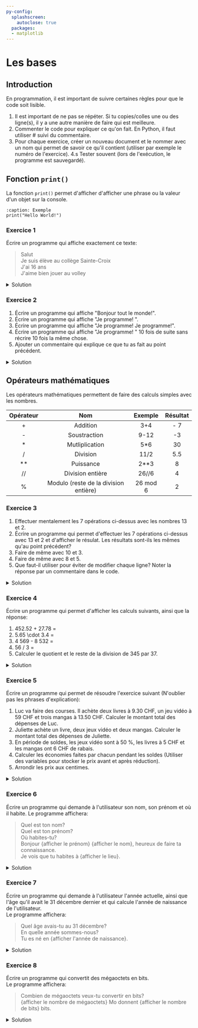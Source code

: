 ```yaml
---
py-config:
  splashscreen:
    autoclose: true
  packages:
  - matplotlib
---
```


<!-- Copyright 2024 Caroline Blank <caro@c-space.org> -->
<!-- SPDX-License-Identifier: CC-BY-NC-SA-4.0 -->

# Les bases

## Introduction

En programmation, il est important de suivre certaines règles pour que le code soit lisible.
1. Il est important de ne pas se répéter. Si tu copies/colles une ou des ligne(s), il y a une autre manière de faire qui est meilleure.
2. Commenter le code pour expliquer ce qu'on fait. En Python, il faut utiliser \# suivi du commentaire.
3. Pour chaque exercice, créer un nouveau document et le nommer avec un nom qui permet de savoir ce qu'il contient (utiliser par exemple le numéro de l'exercice).
4.s Tester souvent (lors de l'exécution, le programme est sauvegardé).

## Fonction `print()`

La fonction `print()` permet d'afficher d'afficher une phrase ou la valeur d'un objet sur la console.

```{code-block} python
:caption: Exemple
print("Hello World!")
```

### Exercice 1

Écrire un programme qui affiche exactement ce texte:
> Salut\
> Je suis élève au collège Sainte-Croix\
> J'ai 16 ans\
> J'aime bien jouer au volley

<details>
<summary>Solution</summary>

```{code-block} python
:caption: Exercice 1
:linenos:
print("Salut")
print("Je suis élève au collège Sainte-Croix")
print("J'ai 16 ans")
print("J'aime bien jouer au volley")
```

</details>

### Exercice 2

1. Écrire un programme qui affiche "Bonjour tout le monde!".
2. Écrire un programme qui affiche "Je programme! ".
3. Écrire un programme qui affiche "Je programme! Je programme!".
4. Écrire un programme qui affiche "Je programme! " 10 fois de suite sans récrire 10 fois la même chose.
5. Ajouter un commentaire qui explique ce que tu as fait au point précédent.

<details>
<summary>Solution</summary>

```{code-block} python
:caption: Exercice 2
:linenos:
print("Bonjour tout le monde!")
print("Je programme!")
print("Je programme! Je programme!")
# Pour répéter plusieurs fois une chaine de caractère, on peut utiliser *
print("Je programme! " * 10)
```

</details>

## Opérateurs mathématiques

Les opérateurs mathématiques permettent de faire des calculs simples avec les nombres.

| Opérateur | Nom | Exemple | Résultat |
| :-------: | :-: | :-----: | :------: |
| + | Addition | 3+4 | - 7 |
| - | Soustraction | 9-12 | -3 |
| * | Mutliplication | 5*6| 30 |
| / | Division | 11/2 | 5.5 |
| ** | Puissance | 2**3 | 8 |
| // | Division entière | 26//6 | 4 |
| % | Modulo (reste de la division entière) | 26 mod 6 | 2 |

### Exercice 3

1. Effectuer mentalement les 7 opérations ci-dessus avec les nombres 13 et 2.
2. Écrire un programme qui permet d'effectuer les 7 opérations ci-dessus avec 13 et 2 et d'afficher le résulat. Les résultats sont-ils les mêmes qu'au point précédent?
3. Faire de même avec 10 et 3.
4. Faire de même avec 8 et 5.
5. Que faut-il utiliser pour éviter de modifier chaque ligne? Noter la réponse par un commentaire dans le code.

<details>
<summary>Solution</summary>

```{code-block} python
:caption: Exercice 3
:linenos:
print(13 + 2)
print(13 - 2)
print(13 * 2)
print(13 / 2)
print(13 ** 2)
print(13 // 2)
print(13 % 2)

# Pour éviter de devoir changer les valeurs à toutes les lignes, il faut utiliser des variables.
a = 13
b = 2
print(a + b)
print(a - b)
print(a * b)
print(a / b)
print(a ** b)
print(a // b)
print(a % b)
```

</details>

### Exercice 4

Écrire un programme qui permet d'afficher les calculs suivants, ainsi que la réponse:
1. 452.52 + 27.78 =
2. 5.65 \cdot 3.4 =
3. 4 569 - 8 532 =
4. 56 / 3 =
5. Calculer le quotient et le reste de la division de 345 par 37.

<details>
<summary>Solution</summary>

```{code-block} python
:caption: Exercice 4
:linenos:
print("452.52 + 27.78 = ", 452.52 + 27.78)
print("5.65 * 3.4 = ", 5.65 * 3.4)
print("4569 - 8532 = ", 4569 - 8532)
print("56 / 3 = ", 56 / 3)
print("Le quotient de la division de 345 par 37 est ", 345 // 37)
print("Le reste de la division de 345 par 37 est ", 345 % 37)
```

</details>

### Exercice 5

Écrire un programme qui permet de résoudre l'exercice suivant (N'oublier pas les phrases d'explication):
1. Luc va faire des courses. Il achète deux livres à 9.30 CHF, un jeu vidéo à 59 CHF et trois mangas à 13.50 CHF. Calculer le montant total des dépenses de Luc.
2. Juliette achète un livre, deux jeux vidéo et deux mangas. Calculer le montant total des dépenses de Juliette.
3. En période de soldes, les jeux vidéo sont à 50 \%, les livres à 5 CHF et les mangas ont 6 CHF de rabais.
4. Calculer les économies faites par chacun pendant les soldes (Utiliser des variables pour stocker le prix avant et après réduction).
5. Arrondir les prix aux centimes.

<details>
<summary>Solution</summary>

```{code-block} python
:caption: Exercice 5
:linenos:
prix_livre = 9.30
prix_jeu = 59
prix_manga = 13.50

print("Montant total des achats de Luc:", 2 * prix_livre + 1 * prix_jeu + 3 * prix_manga, " francs.")
print("Montant total des achats de Juliette:", 1 * prix_livre + 2 * prix_jeu + 2 * prix_manga, " francs.")

print("Après réduction")
prix_livre = 5
prix_jeu = prix_jeu * 50 / 100
prix_manga = prix_manga - 6

print("Montant total des achats de Luc:", 2 * prix_livre + 1 * prix_jeu + 3 * prix_manga, " francs.")
print("Montant total des achats de Juliette:", 1 * prix_livre + 2 * prix_jeu + 2 * prix_manga, " francs.")


# Version améliorée
print("*********************************************************")
prix_livre = 9.30
prix_jeu = 59
prix_manga = 13.50

depenses_Luc = 2 * prix_livre + 1 * prix_jeu + 3 * prix_manga
depenses_Juliette = 1 * prix_livre + 2 * prix_jeu + 2 * prix_manga
print("Montant total des achats de Luc:", depenses_Luc , " francs.")
print("Montant total des achats de Juliette:", depenses_Juliette, " francs.")

print("Après réductions")
# Utiliser les variables de prix, sinon si le prix change, ça ne fonctionne plus.
prix_livre = 5
prix_jeu = prix_jeu * 50 / 100
prix_manga = prix_manga - 6

depenses_Luc_apres = 2 * prix_livre + 1 * prix_jeu + 3 * prix_manga
depenses_Juliette_apres = 1 * prix_livre + 2 * prix_jeu + 2 * prix_manga
print("Montant total des achats de Luc:", depenses_Luc_apres, " francs.")
print("Montant total des achats de Juliette:", depenses_Juliette_apres, " francs.")

# Que constate-on par rapport à certaines valeurs?
# les nombres à virgule ne peuvent pas être tous représenté en binaire (il en existe une infinité)
economies_Luc = round(depenses_Luc - depenses_Luc_apres, 2)
economies_Juliette = round(depenses_Juliette - depenses_Juliette_apres, 2)
print("Les économies de Luc sont de ", economies_Luc, " francs.")
print("Les économies de Juliette sont de ", economies_Juliette, " francs.")
```

</details>

### Exercice 6

Écrire un programme qui demande à l'utilisateur son nom, son prénom et où il habite. Le programme affichera:
> Quel est ton nom?\
> Quel est ton prénom?\
> Où habites-tu?\
> Bonjour {afficher le prénom} {afficher le nom}, heureux de faire ta connaissance.\
> Je vois que tu habites à {afficher le lieu}.

<details>
<summary>Solution</summary>

```{code-block} python
:caption: Exercice 6
:linenos:
nom = input("Quel est ton nom? ")
prenom = input("Quel est ton prénom? ")
lieu = input("Où habites-tu? ")
print("Bonjour", prenom, nom, ", heureux de faire ta connaissance.")
print("Je vois que tu habites à", lieu)
```

</details>

### Exercice 7

Écrire un programme qui demande à l'utilisateur l'année actuelle, ainsi que l'âge qu'il avait le 31 décembre dernier et qui calcule l'année de naissance de l'utilisateur.\
Le programme affichera:
> Quel âge avais-tu au 31 décembre?\
> En quelle année sommes-nous?\
> Tu es né en {afficher l'année de naissance}.

<details>
<summary>Solution</summary>

```{code-block} python
:caption: Exercice 7
:linenos:
age = int(input("Quel âge avais-tu au 31 décembre? "))
annee = int(input("En quelle année sommes-nous? "))
print("Tu es né.e en", annee - age - 1)
```

</details>

### Exercice 8
Écrire un programme qui convertit des mégaoctets en bits.\
Le programme affichera:
> Combien de mégaoctets veux-tu convertir en bits?\
> {afficher le nombre de mégaoctets} Mo  donnent {afficher le nombre de bits} bits.

<details>
<summary>Solution</summary>

```{code-block} python
:caption: Exercice 8
:linenos:
nb_mo = float(input("Combien de mégaoctets veux-tu convertir en bits? "))
# 1 octet = 8 bits
nb_bits = nb_mo * 8 * 1000000
print(nb_mo, "Mo donnent", nb_bits, "bits.")
```

</details>
